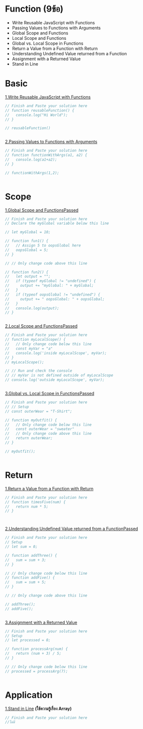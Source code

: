 # Function (9ข้อ)

- Write Reusable JavaScript with Functions
- Passing Values to Functions with Arguments
- Global Scope and Functions
- Local Scope and Functions
- Global vs. Local Scope in Functions
- Return a Value from a Function with Return
- Understanding Undefined Value returned from a Function
- Assignment with a Returned Value
- Stand in Line

# Basic
[1.Write Reusable JavaScript with Functions](https://www.freecodecamp.org/learn/javascript-algorithms-and-data-structures/basic-javascript/write-reusable-javascript-with-functions)
```js
// Finish and Paste your solution here
// function reusableFunction() {
//   console.log("Hi World");
// }

// reusableFunction()



```
[2.Passing Values to Functions with Arguments](https://www.freecodecamp.org/learn/javascript-algorithms-and-data-structures/basic-javascript/passing-values-to-functions-with-arguments)
```js
// Finish and Paste your solution here
// function functionWithArgs(a1, a2) {
//   console.log(a1+a2);
// }

// functionWithArgs(1,2);



```

# Scope
[1.Global Scope and FunctionsPassed](https://www.freecodecamp.org/learn/javascript-algorithms-and-data-structures/basic-javascript/global-scope-and-functions)
```js
// Finish and Paste your solution here
// Declare the myGlobal variable below this line

// let myGlobal = 10;

// function fun1() {
//   // Assign 5 to oopsGlobal here
//   oopsGlobal = 5;
// }

// // Only change code above this line

// function fun2() {
//   let output = "";
//   if (typeof myGlobal != "undefined") {
//     output += "myGlobal: " + myGlobal;
//   }
//   if (typeof oopsGlobal != "undefined") {
//     output += " oopsGlobal: " + oopsGlobal;
//   }
//   console.log(output);
// }



```

[2.Local Scope and FunctionsPassed](https://www.freecodecamp.org/learn/javascript-algorithms-and-data-structures/basic-javascript/local-scope-and-functions)
```js
// Finish and Paste your solution here
// function myLocalScope() {
//   // Only change code below this line
//   const myVar = "a"
//   console.log('inside myLocalScope', myVar);
// }
// myLocalScope();

// // Run and check the console
// // myVar is not defined outside of myLocalScope
// console.log('outside myLocalScope', myVar);



```

[3.Global vs. Local Scope in FunctionsPassed](https://www.freecodecamp.org/learn/javascript-algorithms-and-data-structures/basic-javascript/global-vs--local-scope-in-functions)
```js
// Finish and Paste your solution here
// // Setup
// const outerWear = "T-Shirt";

// function myOutfit() {
//   // Only change code below this line
//   const outerWear = "sweater"
//   // Only change code above this line
//   return outerWear;
// }

// myOutfit();



```

# Return
[1.Return a Value from a Function with Return](https://www.freecodecamp.org/learn/javascript-algorithms-and-data-structures/basic-javascript/return-a-value-from-a-function-with-return)
```js
// Finish and Paste your solution here
// function timesFive(num) {
//   return num * 5;
// }




```

[2.Understanding Undefined Value returned from a FunctionPassed](https://www.freecodecamp.org/learn/javascript-algorithms-and-data-structures/basic-javascript/understanding-undefined-value-returned-from-a-function)
```js
// Finish and Paste your solution here
// Setup
// let sum = 0;

// function addThree() {
//   sum = sum + 3;
// }

// // Only change code below this line
// function addFive() {
//   sum = sum + 5;
// }

// // Only change code above this line

// addThree();
// addFive();



```

[3.Assignment with a Returned Value](https://www.freecodecamp.org/learn/javascript-algorithms-and-data-structures/basic-javascript/assignment-with-a-returned-value)
```js
// Finish and Paste your solution here
// Setup
// let processed = 0;

// function processArg(num) {
//   return (num + 3) / 5;
// }

// // Only change code below this line
// processed = processArg(7);



```

# Application 
[1.Stand in Line](https://www.freecodecamp.org/learn/javascript-algorithms-and-data-structures/#basic-javascript) __(ใช้ความรู้เรื่อง Array)__
```js
// Finish and Paste your solution here
//ไม่มี



```